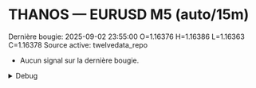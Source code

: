 # THANOS — EURUSD M5 (auto/15m)
Dernière bougie: 2025-09-02 23:55:00  O=1.16376  H=1.16386  L=1.16363  C=1.16378
Source active: twelvedata_repo

- Aucun signal sur la dernière bougie.

<details><summary>Debug</summary>

- TD_API_KEY manquant.

</details>